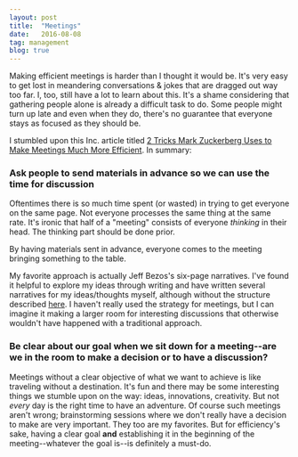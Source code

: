 ```yaml
---
layout: post
title:  "Meetings"
date:   2016-08-08
tag: management
blog: true
---
```


Making efficient meetings is harder than I thought it would be. It's very easy to get lost in meandering conversations &amp; jokes that are dragged out way too far. I, too, still have a lot to learn about this. It's a shame considering that gathering people alone is already a difficult task to do. Some people might turn up late and even when they do, there's no guarantee that everyone stays as focused as they should be.

I stumbled upon this Inc. article titled [2 Tricks Mark Zuckerberg Uses to Make Meetings Much More Efficient][tricks]. In summary:

### Ask people to send materials in advance so we can use the time for discussion
Oftentimes there is so much time spent (or wasted) in trying to get everyone on the same page. Not everyone processes the same thing at the same rate. It's ironic that half of a "meeting" consists of everyone *thinking* in their head. The thinking part should be done prior.

By having materials sent in advance, everyone comes to the meeting bringing something to the table.

My favorite approach is actually Jeff Bezos's six-page narratives. I've found it helpful to explore my ideas through writing and have written several narratives for my ideas/thoughts myself, although without the structure described [here][narratives]. I haven't really used the strategy for meetings, but I can imagine it making a larger room for interesting discussions that otherwise wouldn't have happened with a traditional approach.

### Be clear about our goal when we sit down for a meeting--are we in the room to make a decision or to have a discussion?
Meetings without a clear objective of what we want to achieve is like traveling without a destination. It's fun and there may be some interesting things we stumble upon on the way: ideas, innovations, creativity. But not *every* day is the right time to have an adventure. Of course such meetings aren't wrong; brainstorming sessions where we don't really have a decision to make are very important. They too are my favorites. But for efficiency's sake, having a clear goal **and** establishing it in the beginning of the meeting--whatever the goal is--is definitely a must-do.

[tricks]: http://www.inc.com/jessica-stillman/2-tricks-mark-zuckerberg-uses-to-make-meetings-much-more-efficient.html
[narratives]: https://www.quora.com/How-are-the-six-page-narratives-structured-in-Jeff-Bezos-S-Team-meetings
